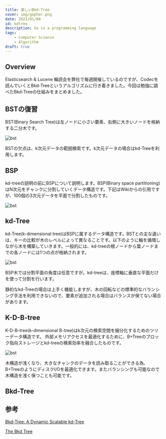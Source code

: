 ```yaml
---
title: 楽しいBkd-Tree
cover: img/gopher.png
date: 2021/01/08
id: kdtree
description: Go is a programming language
tags:
    - Computer Science
    - Algorithm
draft: true
---
```


## Overview

Elasticsearch & Lucene 輪読会を弊社で毎週開催しているのですが、Codecを読んでいくとBkd-Treeというアルゴリズムに行き着きました。今回は勉強に調べたBkd-Treeの仕組みをまとめました。

## BSTの復習

BST(Binary Search Tree)は左ノードに小さい要素、右側に大きいノードを格納する二分木です。

![bst](../../img/bst.png)

BSTの欠点は、k次元データの範囲検索です。k次元データの場合はkd-Treeを利用します。

## BSP

kd-treeの説明の前にBSPについて説明します。BSP(Binary space partitioning)はN次元をチャンクに分割していくデータ構造です。下記はWikiからの引用ですが、100個の3次元データを平面で分割したものです。

![bst](../../img/bsp.png)

## kd-Tree

kd-Tree(k-dimensional tree)はBSPに属するデータ構造です。BSTとの主な違いは、キーの比較が木のレベルによって異なることです。以下のように軸を循環しながら木を構築していきます。一般的には、kd-treeの根ノードから葉ノードまでの各ノードには1つの点が格納されます。

![bst](../../img/kdtree.png)

BSP木では分割平面の角度は任意ですが。kd-treeは、座標軸に垂直な平面だけを使って分割を行います。

静的なkd-Treeの場合は上手く機能しますが、木の回転などの標準的なバランシング手法を利用できないので、要素が追加される場合はバランスが保てない場合があります。

## K-D-B-tree

K-D-B-tree(k-dimensional B-tree)はk次元の検索空間を細分化するためのツリーデータ構造です。 外部メモリアクセスを最適化するために、B+Treeのブロック指向ストレージとkd-treeの検索効率を融合したものです。

![bst](../../img/kdb.png)

木構造が浅くなり、大きなチャンクのデータを読み取ることができる為、B+TreeのようにディスクI/Oを最適化できます。またバランシングも可能なので木構造を浅く保つことも可能です。

## Bkd-Tree

## 参考

[Bkd-Tree: A Dynamic Scalable kd-Tree](https://users.cs.duke.edu/~pankaj/publications/papers/bkd-sstd.pdf)

[The Bkd Tree](https://medium.com/@nickgerleman/the-bkd-tree-da19cf9493fb)